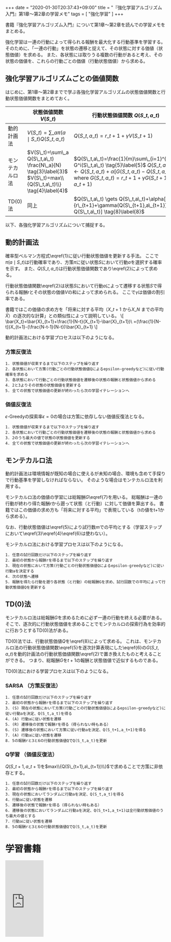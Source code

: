 +++
date = "2020-01-30T20:37:43+09:00"
title = "『強化学習アルゴリズム入門』第1章〜第2章の学習メモ"
tags = [ "強化学習" ]
+++

書籍『強化学習アルゴリズム入門』について第1章〜第2章を読んでの学習メモをまとめる。

強化学習は一連の行動によって得られる報酬を最大化する行動基準を学習する。
そのために、「一連の行動」を状態の遷移と捉えて、その状態に対する価値（状態価値）を求める。
また、各状態には取りうる複数の行動があると考え、その状態の価値を、これらの行動ごとの価値（行動状態価値）から求める。

## 強化学習アルゴリズムごとの価値関数

はじめに、第1章〜第2章までで学ぶ各強化学習アルゴリズムの状態価値関数と行動状態価値関数をまとめておく。

||状態価値関数 $V(S\_t)$|行動状態価値関数 $Q(S\_t,a\_t)$|
|---|---|---|
|動的計画法|$V(S\_t)=\sum\_{a} \pi (a \mid S\_t) Q(S\_t, a\_t) \tag{1}\label{1}$|$Q(S\_t,a\_t)=r\_{t+1}+\gamma V(S\_{t+1}) \tag{2}\label{2}$|
|モンテカルロ法|$V(S\_t)=\sum\_a Q(S\_t,a\_t) \frac{N\_a}{N} \tag{3}\label{3}$ $V(S\_t)=max\\{Q(S\_t,a\_t)\\} \tag{4}\label{4}$|$Q(S\_t,a\_t)=\frac{1}{m}\sum\_{i=1}^{m} G^i(S\_t,a\_t) \tag{5}\label{5}$ $Q(S\_t,a\_t) \gets Q(S\_t,a\_t)+\alpha[G(S\_t,a\_t)-Q(S\_t,a\_t)] \tag{6}\label{6}$ where $G(S\_t,a\_t)=r\_{t+1}+\gamma G(S\_{t+1},a\_{t+1}) \tag{7}\label{7}$|
|TD(0)法|同上|$Q(S\_t,a\_t) \gets Q(S\_t,a\_t)+\alpha[\\{r\_{t+1}+\gamma(Q(S\_{t+1},a\_{t+1}))\\}-Q(S\_t,a\_t)] \tag{8}\label{8}$|

以下、各強化学習アルゴリズムについて捕捉する。

## 動的計画法

確率型ベルマン方程式\eqref{1}に従い行動状態価値を更新する手法。
ここで$\pi (a \mid S\_t)$は行動確率であり、方策$\pi$に従い状態$S$において行動$a$を選択する確率を示す。
また、$Q(S\_t, a\_t)$は行動状態価値関数であり\eqref{2}によって求める。

行動状態価値関数\eqref{2}は状態$S$において行動$a$によって遷移する状態$S$で得られる報酬$r$とその状態の価値$V$の和によって求められる。
ここで$\gamma$は価値の割引率である。

書籍ではこの価値の求め方を「将来に対する平均（$X\_{t+1}$ から$X\_N$ までの平均$\bar{X}$）の逐次的な計算」との類似性によって説明している。
\\[
\bar{X\_t}=\bar{X}\_{t+1}+\frac{1}{N-t}(X\_{t+1}-\bar{X}\_{t+1})\\
=(\frac{1}{N-t})X\_{t+1}-(\frac{N-t-1}{N-t})\bar{X}\_{t+1}
\\]

動的計画法における学習プロセスは以下のようになる。

### 方策反復法

```
1. 状態価値が収束するまで以下のステップを繰り返す
2. 各状態において方策(行動ごとの行動状態価値Qによるepsilon-greedyなど)に従い行動確率を求める
3. 各状態において行動ごとの行動状態価値を遷移後の状態の報酬と状態価値から求める
4. 2と3よりその状態の状態価値を更新する
5. 全ての状態で状態価値の更新が終わったら次の学習イテレーションへ
```

### 価値反復法

$\epsilon$-Greedyの探索率$\epsilon=0$の場合は方策に依存しない価値反復法となる。

```
1. 状態価値が収束するまで以下のステップを繰り返す
2. 各状態において行動ごとの行動状態価値を遷移後の状態の報酬と状態価値から求める
3. 2のうち最大の値で状態の状態価値を更新する
4. 全ての状態で状態価値の更新が終わったら次の学習イテレーションへ
```

## モンテカルロ法

動的計画法は環境情報が既知の場合に使えるが未知の場合、環境も含めて手探りで行動基準を学習しなければならない。
そのような場合はモンテカルロ法を利用する。

モンテカルロ法の価値の学習には総報酬$G$\eqref{7}を用いる。
総報酬は一連の行動が終わり得た報酬$r$から遡って状態（と行動）に対して価値を算出する。
書籍ではこの価値の求め方も「将来に対する平均」で表現している（tの値をt+1から求める）。

なお、行動状態価値は\eqref{5}により試行数$m$での平均とする（学習ステップにおいて\eqref{3}\eqref{4}\eqref{6}は使わない）。

モンテカルロ法における学習プロセスは以下のようになる。

```
1. 任意の試行回数だけ以下のステップを繰り返す
2. 最初の状態から報酬rを得るまで以下のステップを繰り返す
3. 現在の状態において方策(行動ごとの行動状態価値Qによるepsilon-greedyなど)に従い行動aを決定する
4. 次の状態へ遷移
5. 報酬を得たら行動を遡り各状態（と行動）の総報酬Gを求め、試行回数での平均によって行動状態価値Qを更新する
```

## TD(0)法

モンテカルロ法は総報酬$G$を求めるために必ず一連の行動を終える必要がある。
そこで、逐次的に行動状態価値を求めることでモンテカルロの探索行為を効率的に行おうとするTD(0)法がある。

TD(0)法では、行動状態価値$Q$を\eqref{8}によって求める。
これは、モンテカルロ法の行動状態価値関数\eqref{5}を逐次計算表現にした\eqref{6}の$G(S\_t,a\_t)$を動的計画法の行動状態価値関数\eqref{2}で置き換えたものと考えることができる。
つまり、総報酬$G$を$t+1$の報酬と状態価値で近似するものである。

TD(0)法における学習プロセスは以下のようになる。

### SARSA （方策反復法）

```
1. 任意の試行回数だけ以下のステップを繰り返す
2. 最初の状態から報酬rを得るまで以下のステップを繰り返す
3. (S) 現在の状態において方策(行動ごとの行動状態価値Qによるepsilon-greedyなど)に従い行動aを決定、Q(S_t,a_t)を得る
4. (A) 行動aに従い状態を遷移
5. (R) 遷移後の状態で報酬rを得る（得られない時もある）
6. (S) 遷移後の状態において方策に従い行動aを決定、Q(S_t+1,a_t+1)を得る
7. (A) 行動aに従い状態を遷移
8. 5の報酬rと3と6の行動状態価値QでQ(S_t,a_t)を更新
```

### Q学習 （価値反復法）

$Q(S\_{t+1},a\_{t+1})$を$max\\{Q(S\_{t+1},a\_{t+1})\\}$で求めることで方策に非依存とする。

```
1. 任意の試行回数だけ以下のステップを繰り返す
2. 最初の状態から報酬rを得るまで以下のステップを繰り返す
3. 現在の状態においてランダムに行動aを決定、Q(S_t,a_t)を得る
4. 行動aに従い状態を遷移
5. 遷移後の状態で報酬rを得る（得られない時もある）
6. 遷移後の状態においてランダムに行動aを決定、Q(S_t+1,a_t+1)は全行動状態価値のうち最大の値とする
7. 行動aに従い状態を遷移
8. 5の報酬rと3と6の行動状態価値QでQ(S_t,a_t)を更新
```

# 学習書籍

<iframe style="width:120px;height:240px;" marginwidth="0" marginheight="0" scrolling="no" frameborder="0" src="https://rcm-fe.amazon-adsystem.com/e/cm?ref=qf_sp_asin_til&t=monochromeg03-22&m=amazon&o=9&p=8&l=as1&IS2=1&detail=1&asins=427422371X&linkId=e3e609dd57189d2dd910abc95a46bbd0&bc1=ffffff&lt1=_blank&fc1=333333&lc1=0066c0&bg1=ffffff&f=ifr">
    </iframe>
